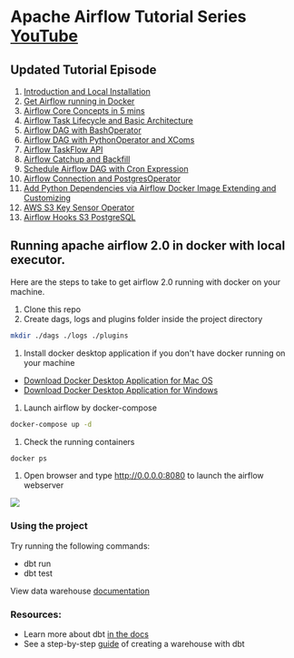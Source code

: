 # Apache Airflow Tutorial Series [YouTube](https://www.youtube.com/watch?v=z7xyNOF8tak&list=PLwFJcsJ61oujAqYpMp1kdUBcPG0sE0QMT)
## Updated Tutorial Episode
1. [Introduction and Local Installation](https://www.youtube.com/watch?v=z7xyNOF8tak&list=PLwFJcsJ61oujAqYpMp1kdUBcPG0sE0QMT&index=1)
2. [Get Airflow running in Docker](https://www.youtube.com/watch?v=J6azvFhndLg&list=PLwFJcsJ61oujAqYpMp1kdUBcPG0sE0QMT&index=2)
3. [Airflow Core Concepts in 5 mins](https://www.youtube.com/watch?v=mtJHMdoi_Gg&list=PLwFJcsJ61oujAqYpMp1kdUBcPG0sE0QMT&index=3)
4. [Airflow Task Lifecycle and Basic Architecture](https://www.youtube.com/watch?v=UFsCvWjQT4w&list=PLwFJcsJ61oujAqYpMp1kdUBcPG0sE0QMT&index=4)
5. [Airflow DAG with BashOperator](https://www.youtube.com/watch?v=CLkzXrjrFKg&list=PLwFJcsJ61oujAqYpMp1kdUBcPG0sE0QMT&index=5)
6. [Airflow DAG with PythonOperator and XComs](https://www.youtube.com/watch?v=IumQX-mm20Y&list=PLwFJcsJ61oujAqYpMp1kdUBcPG0sE0QMT&index=6)
7. [Airflow TaskFlow API](https://www.youtube.com/watch?v=9y0mqWsok_4&list=PLwFJcsJ61oujAqYpMp1kdUBcPG0sE0QMT&index=7)
8. [Airflow Catchup and Backfill](https://www.youtube.com/watch?v=OXOiUeHOQ-0&list=PLwFJcsJ61oujAqYpMp1kdUBcPG0sE0QMT&index=8)
9. [Schedule Airflow DAG with Cron Expression](https://www.youtube.com/watch?v=tpuovQFUByk&list=PLwFJcsJ61oujAqYpMp1kdUBcPG0sE0QMT&index=9)
10. [Airflow Connection and PostgresOperator](https://www.youtube.com/watch?v=S1eapG6gjLU&list=PLwFJcsJ61oujAqYpMp1kdUBcPG0sE0QMT&index=10)
11. [Add Python Dependencies via Airflow Docker Image Extending and Customizing](https://www.youtube.com/watch?v=0UepvC9X4HY&list=PLwFJcsJ61oujAqYpMp1kdUBcPG0sE0QMT&index=11)
12. [AWS S3 Key Sensor Operator](https://www.youtube.com/watch?v=vuxrhipJMCk&list=PLwFJcsJ61oujAqYpMp1kdUBcPG0sE0QMT&index=12)
13. [Airflow Hooks S3 PostgreSQL](https://www.youtube.com/watch?v=rcG4WNwi900&list=PLwFJcsJ61oujAqYpMp1kdUBcPG0sE0QMT&index=13)

## Running apache airflow 2.0 in docker with local executor.
Here are the steps to take to get airflow 2.0 running with docker on your machine.
1. Clone this repo
1. Create dags, logs and plugins folder inside the project directory
```bash
mkdir ./dags ./logs ./plugins
```
1. Install docker desktop application if you don't have docker running on your machine
- [Download Docker Desktop Application for Mac OS](https://hub.docker.com/editions/community/docker-ce-desktop-mac)
- [Download Docker Desktop Application for Windows](https://hub.docker.com/editions/community/docker-ce-desktop-windows)
1. Launch airflow by docker-compose
```bash
docker-compose up -d
```
1. Check the running containers
```bash
docker ps
```
1. Open browser and type http://0.0.0.0:8080 to launch the airflow webserver

![](images/screenshot_airflow_docker.png)

### Using the  project

Try running the following commands:
- dbt run
- dbt test

View data warehouse [documentation](https://toyin-sensors.netlify.app/#!/overview)



### Resources:
- Learn more about dbt [in the docs](https://docs.getdbt.com/docs/introduction)
- See a step-by-step [guide](https://www.startdataengineering.com/post/dbt-data-build-tool-tutorial/) of creating a warehouse with dbt 
